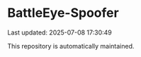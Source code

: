 # BattleEye-Spoofer

Last updated: 2025-07-08 17:30:49

This repository is automatically maintained.
